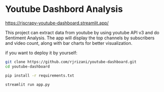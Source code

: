 # Youtube Dashbord Analysis

https://rjscrapy-youtube-dashboard.streamlit.app/

This project can extract data from youtube by using youtube API v3 and do Sentiment Analysis. The app will display the top channels by subscribers and video count, along with bar charts for better visualization.

if you want to deploy it by yourself:

```bash
git clone https://github.com/rjrizani/youtube-dashboard.git
cd youtube-dashboard
```

```bash
pip install -r requirements.txt

```

```bash
streamlit run app.py
```
